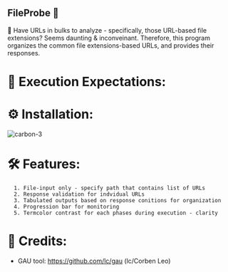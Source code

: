## FileProbe 📄

🎯 Have URLs in bulks to analyze - specifically, those URL-based file extensions? Seems daunting & inconveinant. Therefore, this program organizes the common file extensions-based URLs, and provides their responses.

# 🚀 Execution Expectations:




# ⚙️ Installation:

![carbon-3](https://github.com/user-attachments/assets/2d867d1a-da90-41a2-aec2-3d6bb5c66ad7)

# 🛠️ Features:

      1. File-input only - specify path that contains list of URLs
      2. Response validation for indvidual URLs 
      3. Tabulated outputs based on response conitions for organization
      4. Progression bar for monitoring
      5. Termcolor contrast for each phases during execution - clarity

# 👥 Credits:

 - GAU tool: https://github.com/lc/gau (lc/Corben Leo)
